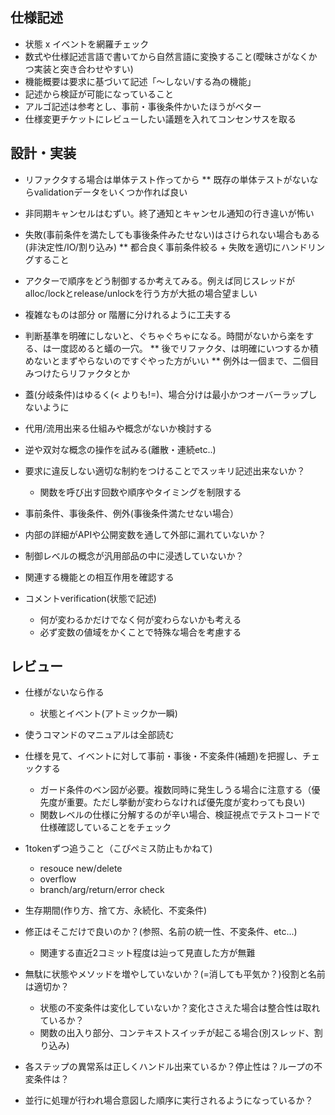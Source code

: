 
仕様記述
--------------------

* 状態 x イベントを網羅チェック
* 数式や仕様記述言語で書いてから自然言語に変換すること(曖昧さがなくかつ実装と突き合わせやすい)
* 機能概要は要求に基づいて記述「～しない/する為の機能」
* 記述から検証が可能になっていること
* アルゴ記述は参考とし、事前・事後条件かいたほうがベター
* 仕様変更チケットにレビューしたい議題を入れてコンセンサスを取る



設計・実装
------------

* リファクタする場合は単体テスト作ってから
** 既存の単体テストがないならvalidationデータをいくつか作れば良い
* 非同期キャンセルはむずい。終了通知とキャンセル通知の行き違いが怖い

* 失敗(事前条件を満たしても事後条件みたせない)はさけられない場合もある(非決定性/IO/割り込み)
** 都合良く事前条件絞る + 失敗を適切にハンドリングすること

* アクターで順序をどう制御するか考えてみる。例えば同じスレッドがalloc/lockとrelease/unlockを行う方が大抵の場合望ましい

* 複雑なものは部分 or 階層に分けれるように工夫する


* 判断基準を明確にしないと、ぐちゃぐちゃになる。時間がないから楽をする、は一度認めると蟻の一穴。
** 後でリファクタ、は明確にいつするか積めないとまずやらないのですぐやった方がいい
** 例外は一個まで、二個目みつけたらリファクタとか

* 蓋(分岐条件)はゆるく(< よりも!=)、場合分けは最小かつオーバーラップしないように

* 代用/流用出来る仕組みや概念がないか検討する
* 逆や双対な概念の操作を試みる(離散・連続etc..)
* 要求に違反しない適切な制約をつけることでスッキリ記述出来ないか？
    * 関数を呼び出す回数や順序やタイミングを制限する
* 事前条件、事後条件、例外(事後条件満たせない場合）
* 内部の詳細がAPIや公開変数を通して外部に漏れていないか？
* 制御レベルの概念が汎用部品の中に浸透していないか？
* 関連する機能との相互作用を確認する

* コメントverification(状態で記述)
    * 何が変わるかだけでなく何が変わらないかも考える
    * 必ず変数の値域をかくことで特殊な場合を考慮する

レビュー
-------

* 仕様がないなら作る
    * 状態とイベント(アトミックか一瞬)

* 使うコマンドのマニュアルは全部読む

* 仕様を見て、イベントに対して事前・事後・不変条件(補題)を把握し、チェックする
    * ガード条件のベン図が必要。複数同時に発生しうる場合に注意する（優先度が重要。ただし挙動が変わらなければ優先度が変わっても良い)
    * 関数レベルの仕様に分解するのが辛い場合、検証視点でテストコードで仕様確認していることをチェック

* 1tokenずつ追うこと（こぴぺミス防止もかねて)
    * resouce new/delete
    * overflow
    * branch/arg/return/error check

* 生存期間(作り方、捨て方、永続化、不変条件)

* 修正はそこだけで良いのか？(参照、名前の統一性、不変条件、etc...)
    * 関連する直近2コミット程度は辿って見直した方が無難

* 無駄に状態やメソッドを増やしていないか？(=消しても平気か？)役割と名前は適切か？
    * 状態の不変条件は変化していないか？変化ささえた場合は整合性は取れているか？
    * 関数の出入り部分、コンテキストスイッチが起こる場合(別スレッド、割り込み)

* 各ステップの異常系は正しくハンドル出来ているか？停止性は？ループの不変条件は？

* 並行に処理が行われ場合意図した順序に実行されるようになっているか？


